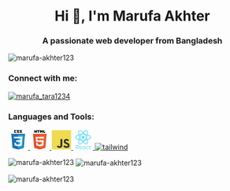 <h1 align="center">Hi 👋, I'm Marufa Akhter</h1>
<h3 align="center">A passionate web developer from Bangladesh</h3>

<p align="left"> <img src="https://komarev.com/ghpvc/?username=marufa-akhter123&label=Profile%20views&color=0e75b6&style=flat" alt="marufa-akhter123" /> </p>

<h3 align="left">Connect with me:</h3>
<p align="left">
<a href="https://codeforces.com/profile/marufa_tara1234" target="blank"><img align="center" src="https://raw.githubusercontent.com/rahuldkjain/github-profile-readme-generator/master/src/images/icons/Social/codeforces.svg" alt="marufa_tara1234" height="30" width="40" /></a>
</p>

<h3 align="left">Languages and Tools:</h3>
<p align="left"> <a href="https://www.w3schools.com/css/" target="_blank" rel="noreferrer"> <img src="https://raw.githubusercontent.com/devicons/devicon/master/icons/css3/css3-original-wordmark.svg" alt="css3" width="40" height="40"/> </a> <a href="https://www.w3.org/html/" target="_blank" rel="noreferrer"> <img src="https://raw.githubusercontent.com/devicons/devicon/master/icons/html5/html5-original-wordmark.svg" alt="html5" width="40" height="40"/> </a> <a href="https://developer.mozilla.org/en-US/docs/Web/JavaScript" target="_blank" rel="noreferrer"> <img src="https://raw.githubusercontent.com/devicons/devicon/master/icons/javascript/javascript-original.svg" alt="javascript" width="40" height="40"/> </a> <a href="https://reactjs.org/" target="_blank" rel="noreferrer"> <img src="https://raw.githubusercontent.com/devicons/devicon/master/icons/react/react-original-wordmark.svg" alt="react" width="40" height="40"/> </a> <a href="https://tailwindcss.com/" target="_blank" rel="noreferrer"> <img src="https://www.vectorlogo.zone/logos/tailwindcss/tailwindcss-icon.svg" alt="tailwind" width="40" height="40"/> </a> </p>

<p><img align="left" src="https://github-readme-stats.vercel.app/api/top-langs?username=marufa-akhter123&show_icons=true&locale=en&layout=compact" alt="marufa-akhter123" /></p>

<p>&nbsp;<img align="center" src="https://github-readme-stats.vercel.app/api?username=marufa-akhter123&show_icons=true&locale=en" alt="marufa-akhter123" /></p>

<p><img align="center" src="https://github-readme-streak-stats.herokuapp.com/?user=marufa-akhter123&" alt="marufa-akhter123" /></p>
